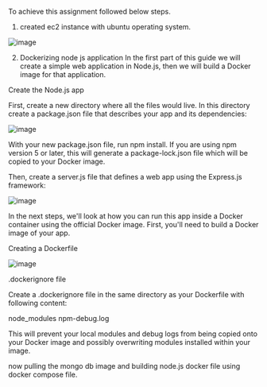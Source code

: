 To achieve this assignment followed below steps.

1. created ec2 instance with ubuntu operating system.

![image](https://user-images.githubusercontent.com/56083714/66061561-53133e00-e55d-11e9-9674-5ded0aaaa1f4.png)

2. Dockerizing node js application
In the first part of this guide we will create a simple web application in Node.js, then we will build a Docker image for that application.

Create the Node.js app

First, create a new directory where all the files would live. In this directory create a package.json file that describes your app and its dependencies:

![image](https://user-images.githubusercontent.com/56083714/66062207-99b56800-e55e-11e9-92e2-2ca35e14148f.png)

With your new package.json file, run npm install. If you are using npm version 5 or later, this will generate a package-lock.json file which will be copied to your Docker image.

Then, create a server.js file that defines a web app using the Express.js framework:

![image](https://user-images.githubusercontent.com/56083714/66062473-1f391800-e55f-11e9-9cf1-1f8831f38577.png)

In the next steps, we'll look at how you can run this app inside a Docker container using the official Docker image. First, you'll need to build a Docker image of your app.

Creating a Dockerfile

![image](https://user-images.githubusercontent.com/56083714/66062769-aab2a900-e55f-11e9-8289-1231585cf47f.png)

.dockerignore file

Create a .dockerignore file in the same directory as your Dockerfile with following content:

node_modules
npm-debug.log

This will prevent your local modules and debug logs from being copied onto your Docker image and possibly overwriting modules installed within your image.

now pulling the mongo db image and building node.js docker file using docker compose file.
















